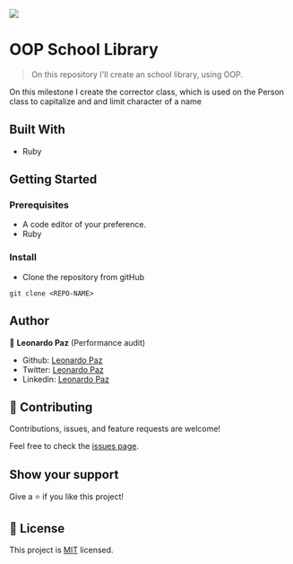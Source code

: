 ![](https://img.shields.io/badge/Microverse-blueviolet)

# OOP School Library

> On this repository I'll create an school library, using OOP.

On this milestone I create the corrector class, which is used on the Person class to capitalize and and limit character of a name

## Built With

- Ruby

## Getting Started

### Prerequisites

- A code editor of your preference.
- Ruby

### Install

- Clone the repository from gitHub
```
git clone <REPO-NAME>
```

## Author

👤 **Leonardo Paz** (Performance audit)

- Github: [Leonardo Paz](https://github.com/leolpaz)
- Twitter: [Leonardo Paz](https://twitter.com/leonardolpaz95)
- Linkedin: [Leonardo Paz](https://www.linkedin.com/in/leonardolpaz/)

## 🤝 Contributing

Contributions, issues, and feature requests are welcome!

Feel free to check the [issues page](../../issues/).

## Show your support

Give a ⭐️ if you like this project!

## 📝 License

This project is [MIT](./MIT.md) licensed.
